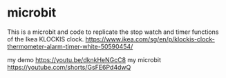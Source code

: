 # microbit
This is a microbit and code to replicate the stop watch and timer functions of the Ikea KLOCKIS clock. 
https://www.ikea.com/sg/en/p/klockis-clock-thermometer-alarm-timer-white-50590454/

my demo 
https://youtu.be/dknkHeNGcC8
my microbit
https://youtube.com/shorts/GsFE6Pd4dwQ
